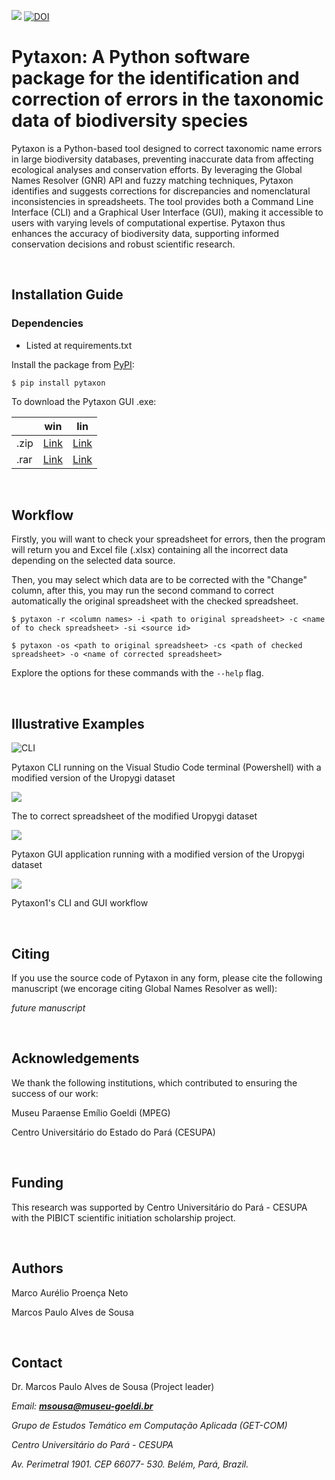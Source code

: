 ![](https://raw.githubusercontent.com/pytaxon/pytaxon-cli/main/pytaxon/pytaxon_logo.png)
[![DOI](https://zenodo.org/badge/DOI/10.5281/zenodo.14457929.svg)](https://doi.org/10.5281/zenodo.14457929)

# Pytaxon: A Python software package for the identification and correction of errors in the taxonomic data of biodiversity species

Pytaxon is a Python-based tool designed to correct taxonomic name errors in large biodiversity databases, preventing inaccurate data from affecting ecological analyses and conservation efforts. By leveraging the Global Names Resolver (GNR) API and fuzzy matching techniques, Pytaxon identifies and suggests corrections for discrepancies and nomenclatural inconsistencies in spreadsheets. The tool provides both a Command Line Interface (CLI) and a Graphical User Interface (GUI), making it accessible to users with varying levels of computational expertise. Pytaxon thus enhances the accuracy of biodiversity data, supporting informed conservation decisions and robust scientific research.

<br>

## Installation Guide
### Dependencies
* Listed at requirements.txt

Install the package from [PyPI](https://pypi.org/project/pytaxon/):
```
$ pip install pytaxon
```
To download the Pytaxon GUI .exe: 

|      | win                                                          | lin                                                          |
| ---- | ------------------------------------------------------------ | ------------------------------------------------------------ |
| .zip | [Link](https://drive.google.com/file/d/1iBMTVAKbo_06jj6vAG30D01a-HThPzgc/view?usp=drive_link) | [Link](https://drive.google.com/file/d/1m-Jh1CIADKo0OAKUkFiMzj3cehlyShz5/view?usp=drive_link) |
| .rar | [Link](https://drive.google.com/file/d/1eTyPHLXGj11VH8MC0MMY8L8UH3aOcT16/view?usp=drive_link) | [Link](https://drive.google.com/file/d/1U1CxFBCMslfHMCgo52uZPVlwAShceqjh/view?usp=drive_link) |

<br>

## Workflow
Firstly, you will want to check your spreadsheet for errors, then the program will return you and Excel file (.xlsx) containing all the incorrect data depending on the selected data source.

Then, you may select which data are to be corrected with the "Change" column, after this, you may run the  second command to correct automatically the original spreadsheet with the checked spreadsheet.

```
$ pytaxon -r <column names> -i <path to original spreadsheet> -c <name of to check spreadsheet> -si <source id>

$ pytaxon -os <path to original spreadsheet> -cs <path of checked spreadsheet> -o <name of corrected spreadsheet>
```
Explore the options for these commands with the `--help` flag.

<br>

## Illustrative Examples

![CLI](https://raw.githubusercontent.com/pytaxon/pytaxon-cli/main/assets/image1.png)

Pytaxon CLI running on the Visual Studio Code terminal (Powershell) with a modified version of the Uropygi dataset

![](https://raw.githubusercontent.com/pytaxon/pytaxon-cli/main/assets/image2.png)


The to correct spreadsheet of the modified Uropygi dataset

![](https://raw.githubusercontent.com/pytaxon/pytaxon-cli/main/assets/image4.png)

Pytaxon GUI application running with a modified version of the Uropygi dataset

![](https://raw.githubusercontent.com/pytaxon/pytaxon-cli/main/assets/image3.png)

Pytaxon1's CLI and GUI workflow

<br>

## Citing

If you use the source code of Pytaxon in any form, please cite the following manuscript (we encorage citing Global Names Resolver as well):

_future manuscript_

<br>

## Acknowledgements

We thank the following institutions, which contributed to ensuring the success of our work:

Museu Paraense Emílio Goeldi (MPEG)

Centro Universitário do Estado do Pará (CESUPA)

<br>

## Funding

This research was supported  by Centro Universitário do Pará - CESUPA with the PIBICT scientific initiation scholarship project.

<br>

## Authors

Marco Aurélio Proença Neto

Marcos Paulo Alves de Sousa

<br>

## Contact

Dr. Marcos Paulo Alves de Sousa (Project leader)

_Email: **msousa@museu-goeldi.br**_

_Grupo de Estudos Temático em Computação Aplicada (GET-COM)_

_Centro Universitário do Pará - CESUPA_

_Av. Perimetral 1901. CEP 66077- 530. Belém, Pará, Brazil._
